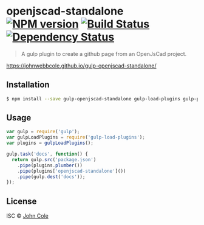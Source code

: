 # openjscad-standalone [![NPM version][npm-image]][npm-url] [![Build Status][travis-image]][travis-url] [![Dependency Status][daviddm-image]][daviddm-url]
> A gulp plugin to create a github page from an OpenJsCad project.

https://johnwebbcole.github.io/gulp-openjscad-standalone/

## Installation

```sh
$ npm install --save gulp-openjscad-standalone gulp-load-plugins gulp-plumber
```

## Usage

```js
var gulp = require('gulp');
var gulpLoadPlugins = require('gulp-load-plugins');
var plugins = gulpLoadPlugins();

gulp.task('docs', function() {
  return gulp.src('package.json')
    .pipe(plugins.plumber())
    .pipe(plugins['openjscad-standalone']())
    .pipe(gulp.dest('docs'));
});
```
## License

ISC © [John Cole]()


[npm-image]: https://badge.fury.io/js/openjscad-standalone.svg
[npm-url]: https://npmjs.org/package/openjscad-standalone
[travis-image]: https://travis-ci.org/johnwebbcole/openjscad-standalone.svg?branch=master
[travis-url]: https://travis-ci.org/johnwebbcole/openjscad-standalone
[daviddm-image]: https://david-dm.org/johnwebbcole/openjscad-standalone.svg?theme=shields.io
[daviddm-url]: https://david-dm.org/johnwebbcole/openjscad-standalone
